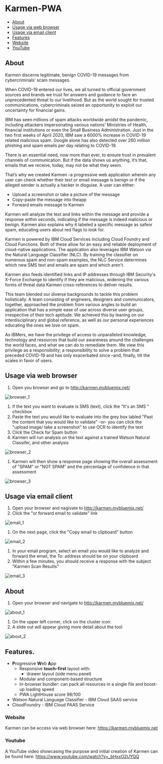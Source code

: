 # Karmen-PWA

* [About](#about)
* [Usage via web browser](#usage-via-web-browser)
* [Usage via email client](#usage-via-email-client)
* [Features](#features)
* [Website](#website)
* [YouTube](#youtube)

## About
Karmen discerns legitimate, benign COVID-19 messages from cybercriminals’ scam messages.

When COVID-19 entered our lives, we all turned to official government sources and brands we trust for answers and guidance to face an unprecedented threat to our livelihood. But as the world sought for trusted communications, cybercriminals seized an opportunity to exploit our uncertainty for financial gains.

IBM has seen millions of spam attacks worldwide amidst the pandemic, including attackers impersonating various nations’ Ministries of Health, financial institutions or even the Small Business Administration. Just in the two first weeks of April 2020, IBM saw a 6000% increase in COVID-19 related malicious spam. Google alone has also detected over 260 million phishing and spam emails per day relating to COVID-19.

There is an essential need, now more than ever, to ensure trust in prevalent channels of communication. But if the data shows us anything, it’s that, emails that we receive, today, may not be what they seem.

That’s why we created Karmen –a progressive web application wherein any user can check whether their text or email message is benign or if the alleged sender is actually a hacker in disguise. A user can either:
* Upload a screenshot or take a picture of the message
* Copy-paste the message into theapp
* Forward emails message to Karmen

Karmen will analyze the text and links within the message and provide a response within seconds, indicating if the message is indeed malicious or benign. Karmen also explains why it labeled a specific message as safeor spam, educating users about red flags to look for.

Karmen is powered by IBM Cloud Services including Cloud Foundry and Cloud Functions. Both of these allow for an easy and reliable deployment of cloud-native applications. The application also leverages IBM Watson via the Natural Language Classifier (NLC). By training the classifier on numerous spam and non-spam examples, the NLC Service determines which new SMS text and emails are spam and which aren't. 

Karmen also feeds identified links and IP addresses through IBM Security's X-Force Exchange to identify if they are malicious, widening the various forms of threat data Karmen cross-references to deliver results. 

This team blended our diverse backgrounds to tackle this problem holistically. A team consisting of engineers, designers and communicators, together, approached the problem from various angles to build an application that has a simple ease of use across diverse user groups, irrespective of their tech aptitude. We achieved this by leaning on our interdisciplinary and global reference, as well as our personal experiences educating the ones we love on spam.

As IBMers, we have the privilege of access to unparalleled knowledge, technology and resources that build our awareness around the challenges the world faces, and what we can do to remediate them. We view this privilege as a responsibility; a responsibility to solve a problem that preceded COVID-19 and has only exacerbated since –and, finally, tilt the scales in favor of users.

## Usage via web browser
1. Open you browser and go to http://karmen.mybluemix.net/ 

![browser_1](/docs/images/browser_1.png)

1. If the text you want to evaluate is SMS (text), click the "It's an SMS " checkbox
1. Paste the text you would like to evaluate into the grey box labled "Past the content that you would like to validate" -or- you can click the "upload image/ take a screenshot" to use OCR to identify the text
1. Click the Check for Spam button
1. Karmen will run analysis on the text against a trained Watson Natural Classifer, and other analysis

![browser_2](/docs/images/browser_2.png)

1. Karmen will then show a response page showing the overall assessment of "SPAM" or "NOT SPAM" and the percentage of confidence in that assessment

![browser_3](/docs/images/browser_3.png)

## Usage via email client
1. Open your browser and nagivate to http://karmen.mybluemix.net/
1. Click the "or forward email to validate" link

![email_1](/docs/images/email_1.png)

1. On the next page, click the "Copy email to clipboard" button

![email_2](/docs/images/email_2.png)

1. In your email program, select an email you would like to analyze and forward the email, the To: address should be on your clipboard
1. Within a few minutes, you should receive a response with the subject "Karmen Scan Results"

![email_3](/docs/images/email_3.png)

## About
1. Open your browser and navigate to http://karmen.mybluemix.net/

![about_1](/docs/images/about_1.png)

1. On the upper left corner, click on the cluster icon. 
1. A slide out will appear giving more detail about the tool

![about_2](/docs/images/about_2.png)

## Features.

* **P**rogressive **W**eb **A**pp
   * Responsive **touch-first** layout with:
      * drawer layout (side menu panel)
   * Modular and component-based structure 
   * In-browser bundler: can pack all resources in a single file and boost-up loading speed 
   * PWA LightHouse score 98/100
* Watson Natural Language Classifier - IBM Cloud SAAS service 
* CloudFoundry - IBM Cloud PAAS Service
   
### Website
Karmen can be access via web browser here: 
https://karmen.mybluemix.net

### Youtube
A YouTube video showcasing the purpose and initial creation of Karmen can be found here:
https://www.youtube.com/watch?v=_bHxxO2UYQQ

